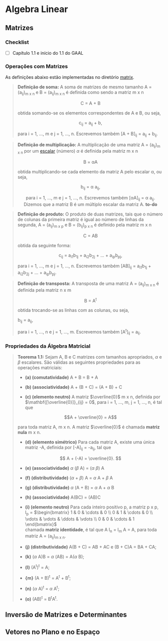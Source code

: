 # Algebra Linear 

## Matrizes

### Checklist

- [  ] Capítulo 1.1 e início do 1.1 do GAAL

### Operações com Matrizes

As definições abaixo estão implementadas no diretório [matrix](/src/matrix/).

> **Definição de soma:**
A soma de matrizes de mesmo tamanho A = (a<sub>ij</sub>)<sub>m x n</sub> e B = (a<sub>ij</sub>)<sub>m x n</sub> é definida como sendo a matriz m x n
>
> <center>C = A + B</center>
>
> obtida somando-se os elementos correspondentes de A e B, ou seja, 
>
> <center>c<sub>ij</sub> = a<sub>ij</sub> + b<sub></sub>,</center>
>
> para i = 1, ..., m e j = 1, ..., n. Escrevemos também [A + B]<sub>ij</sub> = a<sub>ij</sub> + b<sub>ij</sub>.
>

> **Definição de multiplicação:** A multiplicação de uma matriz A = (a<sub>ij</sub>)<sub>m x n</sub> por um [escalar](/src/matrix/scalar.py) (número) $\alpha$ é definida pela matriz m x n
>
> <center>B = αA</center>
>
> obtida multiplicando-se cada elemento da matriz A pelo escalar α, ou seja,
>
> <center>b<sub>ij</sub> = α a<sub>ij</sub>,
>
> para i = 1, ..., m e j = 1, ..., n. Escrevemos também [αA]<sub>ij</sub> = α a<sub>ij</sub>. Dizemos que a matriz B é um múltiplo escalar da matriz A. **to-do**

> **Definição de produto:** O produto de duas matrizes, tais que o número de colunas da primeira matriz é igual ao número de linhas da segunda, A = (a<sub>ij</sub>)<sub>m x p</sub> e B = (b<sub>ij</sub>)<sub>p x n</sub> é definido pela matriz m x n
>
> <center>C = AB</center>
>  
> obtida da seguinte forma:
> 
> <center>c<sub>ij</sub> = a<sub>i1</sub>b<sub>1j</sub> + a<sub>i2</sub>b<sub>2j</sub> + ... + a<sub>ip</sub>b<sub>pj</sub>,</center>
>   
> para i = 1, ..., m e j = 1, ..., n. Escrevemos também [AB]<sub>ij</sub> = a<sub>i1</sub>b<sub>1j</sub> + a<sub>i2</sub>b<sub>2j</sub> + ... + a<sub>ip</sub>b<sub>pj</sub>.

> **Definição de transposta:** A transposta de uma matriz A = (a<sub>ij</sub>)<sub>m x n</sub> é definida pela matriz n x m
>
> <center>B = A<sup>t</sup></center>
>
> obtida trocando-se as linhas com as colunas, ou seja,
>
> b<sub>ij</sub> = a<sub>ij</sub>,
>
> para i = 1, ..., n e j = 1, ..., m. Escrevemos também [A<sup>t</sup>]<sub>ij</sub> = a<sub>ij</sub>.

### Propriedades da Álgebra Matricial

> **Teorema 1.1:** Sejam A, B e C matrizes com tamanhos apropriados,  $\alpha$ e $\beta$ escalares. São válidas as seguintes propriedades para as operações matriciais:
>
> - **(a) (comutatividade)**  A + B = B + A
>
> - **(b) (associatividade)**  A + (B + C) = (A + B) + C
>
> - **(c) (elemento neutro)**  A matriz $\overline{0}$ m x n, definida por $\mathbf{[\overline{0}]}_{ij} = 0$, para i = 1, ..., m, j = 1, ..., n, é tal que
>
> <center>$$A + \overline{0} = A$$</center>
>
> para toda matriz A, m x n. A matriz $\overline{0}$ é chamada **matriz nula** m x n.
>
> - **(d) (elemento simétrico)**  Para cada matriz A, existe uma única matriz -A, definida por [-A]<sub>ij</sub> = -a<sub>ij</sub>, tal que
>
> <center>$$ A + (-A) = \overline{0}. $$</center>
>
> - **(e) (associatividade)**  $\alpha$ ($\beta$ A) = ($\alpha$ $\beta$) A
>
> - **(f) (distributividade)**  ($\alpha$ + $\beta$) A = $\alpha$ A + $\beta$ A
>
> - **(g) (distributividade)**  $\alpha$ (A + B) = $\alpha$ A + $\alpha$ B
>
> - **(h) (associatividade)**  A(BC) = (AB)C 
>
> - **(i) (elemento neutro)**  Para cada inteiro positivo p, a matriz p x p,  
  I<sub>p</sub> = $\begin{bmatrix}
  1 & 0 & \cdots & 0 \\
  0 & 1 & \cdots & 0 \\
  \vdots & \vdots & \ddots & \vdots \\
  0 & 0 & \cdots & 1
  \end{bmatrix}$  
> chamada **matriz identidade**, é tal que A I<sub>n</sub> = I<sub>m</sub> A = A, para toda matriz A = (a<sub>ij</sub>)<sub>m x n</sub>.
>
> - **(j) (distributividade)**  A(B + C) = AB + AC e (B + C)A = BA + CA;
>
> - **(k)**  ($\alpha$ A)B = $\alpha$ (AB) = A($\alpha$ B);
> 
> - **(l)**  (A<sup>t</sup>)<sup>t</sup> = A;
>
> - **{m}**  (A + B)<sup>t</sup> = A<sup>t</sup> + B<sup>t</sup>;
> 
> - **(n)**  ($\alpha$ A)<sup>t</sup> = $\alpha$ A<sup>t</sup>;
> 
> - **(o)**  (AB)<sup>t</sup> = B<sup>t</sup>A<sup>t</sup>.

## Inversão de Matrizes e Determinantes

## Vetores no Plano e no Espaço